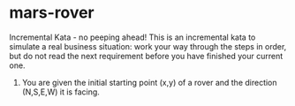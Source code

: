 # mars-rover

Incremental Kata - no peeping ahead!
This is an incremental kata to simulate a real business situation: work your way through the steps in order, but do not read the next requirement before you have finished your current one.

1. You are given the initial starting point (x,y) of a rover and the direction (N,S,E,W) it is facing.